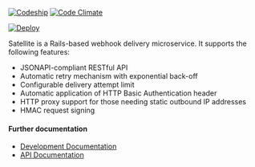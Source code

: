 [![Codeship](https://app.codeship.com/projects/c0539910-cd26-0134-987f-32338ebbb7ed/status?branch=master)](https://app.codeship.com/projects/200333) [![Code Climate](https://codeclimate.com/github/ryantownsend/satellite-webhooks/badges/gpa.svg)](https://codeclimate.com/github/ryantownsend/satellite-webhooks)

[![Deploy](https://www.herokucdn.com/deploy/button.svg)](https://heroku.com/deploy?template=https://github.com/ryantownsend/satellite-webhooks)

Satellite is a Rails-based webhook delivery microservice. It supports the following features:

* JSONAPI-compliant RESTful API
* Automatic retry mechanism with exponential back-off
* Configurable delivery attempt limit
* Automatic application of HTTP Basic Authentication header
* HTTP proxy support for those needing static outbound IP addresses
* HMAC request signing

#### Further documentation

* [Development Documentation](https://github.com/ryantownsend/satellite-webhooks/blob/master/docs/development.md)
* [API Documentation](https://github.com/ryantownsend/satellite-webhooks/blob/master/docs/api.md)
